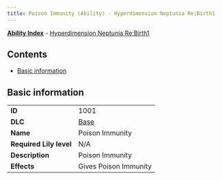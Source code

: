 ```yaml
---
title: Poison Immunity (Ability) - Hyperdimension Neptunia Re;Birth1
---
```


[**Ability Index**](/neptunia/rb1/ability/index.html) - [Hyperdimension Neptunia Re;Birth1](/neptunia/rb1)

## Contents

- [Basic information](#basic-information)

## Basic information

|   |   |
| -- | -- |
| **ID** | 1001 |
| **DLC** | [Base](/neptunia/rb1/dlc/1-base.html) |
| **Name** | Poison Immunity |
| **Required Lily level** | N/A |
| **Description** | Poison Immunity |
| **Effects** | Gives Poison Immunity |
